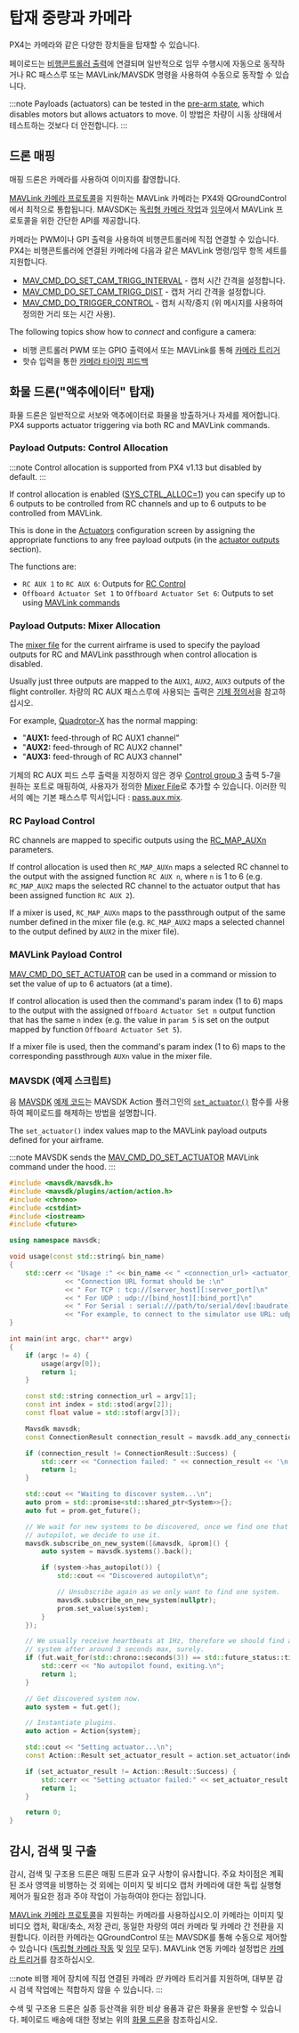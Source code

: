 # 탑재 중량과 카메라

PX4는 카메라와 같은 다양한 장치들을 탑재할 수 있습니다.

페이로드는 [비행콘트롤러 출력](../getting_started/px4_basic_concepts.md#outputs-motors-servos-actuators)에 연결되며 일반적으로 임무 수행시에 자동으로 동작하거나 RC 패스스루 또는 MAVLink/MAVSDK 명령을 사용하여 수동으로 동작할 수 있습니다.

:::note
Payloads (actuators) can be tested in the [pre-arm state](../getting_started/px4_basic_concepts.html#arming-and-disarming), which disables motors but allows actuators to move. 이 방법은 차량이 시동 상태에서 테스트하는 것보다 더 안전합니다.
:::


## 드론 매핑

매핑 드론은 카메라를 사용하여  이미지를 촬영합니다.

[MAVLink 카메라 프로토콜](https://mavlink.io/en/services/camera.html)을 지원하는 MAVLink 카메라는 PX4와 QGroundControl에서 최적으로 통합됩니다. MAVSDK는 [독립형 카메라 작업](https://mavsdk.mavlink.io/main/en/cpp/api_reference/classmavsdk_1_1_camera.html)과 [임무](https://mavsdk.mavlink.io/main/en/cpp/api_reference/structmavsdk_1_1_mission_1_1_mission_item.html#structmavsdk_1_1_mission_1_1_mission_item_1a0299fbbe7c7b03bc43eb116f96b48df4)에서 MAVLink 프로토콜을 위한 간단한 API를 제공합니다.

카메라는 PWM이나 GPI 출력을 사용하여 비행콘트롤러에 직접 연결할 수 있습니다. PX4는 비행콘트롤러에 연결된 카메라에 다음과 같은 MAVLink 명령/임무 항목 세트를 지원합니다.

* [MAV_CMD_DO_SET_CAM_TRIGG_INTERVAL](https://mavlink.io/en/messages/common.html#MAV_CMD_DO_SET_CAM_TRIGG_INTERVAL) - 캡처 시간 간격을 설정합니다.
* [MAV_CMD_DO_SET_CAM_TRIGG_DIST](https://mavlink.io/en/messages/common.html#MAV_CMD_DO_SET_CAM_TRIGG_DIST) - 캡처 거리 간격을 설정합니다.
* [MAV_CMD_DO_TRIGGER_CONTROL](https://mavlink.io/en/messages/common.html#MAV_CMD_DO_TRIGGER_CONTROL) - 캡처 시작/중지 (위 메시지를 사용하여 정의한 거리 또는 시간 사용).

The following topics show how to *connect* and configure a camera:

* 비행 콘트롤러 PWM 또는 GPIO 출력에서 또는 MAVLink를 통해 [카메라 트리거](../peripherals/camera.md)
* 핫슈 입력을 통한 [카메라 타이밍 피드백](../peripherals/camera.md#camera-capture)


## 화물 드론("액추에이터" 탑재)

화물 드론은 일반적으로 서보와 액추에이터로 화물을  방출하거나 자세를 제어합니다. PX4 supports actuator triggering via both RC and MAVLink commands.

### Payload Outputs: Control Allocation

:::note
Control allocation is supported from PX4 v1.13 but disabled by default.
:::

If control allocation is enabled ([SYS_CTRL_ALLOC=1](../advanced_config/parameter_reference.md#SYS_CTRL_ALLOC)) you can specify up to 6 outputs to be controlled from RC channels and up to 6 outputs to be controlled from MAVLink.

This is done in the [Actuators](../config/actuators.md#actuator-outputs) configuration screen by assigning the appropriate functions to any free payload outputs (in the [actuator outputs](../config/actuators.md#actuator-outputs) section).

The functions are:

- `RC AUX 1` to `RC AUX 6`: Outputs for [RC Control](#rc-payload-control)
- `Offboard Actuator Set 1` to `Offboard Actuator Set 6`: Outputs to set using [MAVLink commands](#mavlink-payload-control)

### Payload Outputs: Mixer Allocation

The [mixer file](../concept/mixing.md) for the current airframe is used to specify the payload outputs for RC and MAVLink passthrough when control allocation is disabled.

Usually just three outputs are mapped to the `AUX1`, `AUX2`, `AUX3` outputs of the flight controller. 차량의 RC AUX 패스스루에 사용되는 출력은 [기체 정의서](../airframes/airframe_reference.md)을 참고하십시오.

For example, [Quadrotor-X](../airframes/airframe_reference.md#quadrotor-x) has the normal mapping:

- "**AUX1:** feed-through of RC AUX1 channel"
- "**AUX2:** feed-through of RC AUX2 channel"
- "**AUX3:** feed-through of RC AUX3 channel"

기체의 RC AUX 피드 스루 출력을 지정하지 않은 경우 [Control group 3](../concept/mixing.md#control-group-3-manual-passthrough) 출력 5-7을 원하는 포트로 매핑하여, 사용자가 정의한 [Mixer File](../concept/mixing.md)로 추가할 수 있습니다. 이러한 믹서의 예는 기본 패스스루 믹서입니다 : [pass.aux.mix](https://github.com/PX4/PX4-Autopilot/blob/master/ROMFS/px4fmu_common/mixers/pass.aux.mix).


### RC Payload Control

RC channels are mapped to specific outputs using the [RC_MAP_AUXn](../advanced_config/parameter_reference.md#RC_MAP_AUX1) parameters.

If control allocation is used then `RC_MAP_AUXn` maps a selected RC channel to the output with the assigned function `RC AUX n`, where `n` is 1 to 6 (e.g. `RC_MAP_AUX2` maps the selected RC channel to the actuator output that has been assigned function `RC AUX 2`).

If a mixer is used, `RC_MAP_AUXn` maps to the passthrough output of the same number defined in the mixer file (e.g. `RC_MAP_AUX2` maps a selected channel to the output defined by `AUX2` in the mixer file).


### MAVLink Payload Control

[MAV_CMD_DO_SET_ACTUATOR](https://mavlink.io/en/messages/common.html#MAV_CMD_DO_SET_ACTUATOR) can be used in a command or mission to set the value of up to 6 actuators (at a time).

If control allocation is used then the command's param index (1 to 6) maps to the output with the assigned `Offboard Actuator Set n` output function that has the same `n` index (e.g. the value in `param 5` is set on the output mapped by function `Offboard Actuator Set 5`).

If a mixer file is used, then the command's param index (1 to 6) maps to the corresponding passthrough `AUXn` value in the mixer file.


### MAVSDK (예제 스크립트)

음 [MAVSDK](https://mavsdk.mavlink.io/main/en/index.html) [예제 코드](https://github.com/mavlink/MAVSDK/blob/main/examples/set_actuator/set_actuator.cpp)는 MAVSDK Action 플러그인의 [`set_actuator()`](https://mavsdk.mavlink.io/main/en/cpp/api_reference/classmavsdk_1_1_action.html#classmavsdk_1_1_action_1ad30beac27f05c62dcf6a3d0928b86e4c) 함수를 사용하여 페이로드를 해제하는 방법을 설명합니다.

The `set_actuator()` index values map to the MAVLink payload outputs defined for your airframe.

:::note MAVSDK
sends the [MAV_CMD_DO_SET_ACTUATOR](https://mavlink.io/en/messages/common.html#MAV_CMD_DO_SET_ACTUATOR) MAVLink command under the hood.
:::

```cpp
#include <mavsdk/mavsdk.h>
#include <mavsdk/plugins/action/action.h>
#include <chrono>
#include <cstdint>
#include <iostream>
#include <future>

using namespace mavsdk;

void usage(const std::string& bin_name)
{
    std::cerr << "Usage :" << bin_name << " <connection_url> <actuator_index> <actuator_value>\n"
              << "Connection URL format should be :\n"
              << " For TCP : tcp://[server_host][:server_port]\n"
              << " For UDP : udp://[bind_host][:bind_port]\n"
              << " For Serial : serial:///path/to/serial/dev[:baudrate]\n"
              << "For example, to connect to the simulator use URL: udp://:14540\n";
}

int main(int argc, char** argv)
{
    if (argc != 4) {
        usage(argv[0]);
        return 1;
    }

    const std::string connection_url = argv[1];
    const int index = std::stod(argv[2]);
    const float value = std::stof(argv[3]);

    Mavsdk mavsdk;
    const ConnectionResult connection_result = mavsdk.add_any_connection(connection_url);

    if (connection_result != ConnectionResult::Success) {
        std::cerr << "Connection failed: " << connection_result << '\n';
        return 1;
    }

    std::cout << "Waiting to discover system...\n";
    auto prom = std::promise<std::shared_ptr<System>>{};
    auto fut = prom.get_future();

    // We wait for new systems to be discovered, once we find one that has an
    // autopilot, we decide to use it.
    mavsdk.subscribe_on_new_system([&mavsdk, &prom]() {
        auto system = mavsdk.systems().back();

        if (system->has_autopilot()) {
            std::cout << "Discovered autopilot\n";

            // Unsubscribe again as we only want to find one system.
            mavsdk.subscribe_on_new_system(nullptr);
            prom.set_value(system);
        }
    });

    // We usually receive heartbeats at 1Hz, therefore we should find a
    // system after around 3 seconds max, surely.
    if (fut.wait_for(std::chrono::seconds(3)) == std::future_status::timeout) {
        std::cerr << "No autopilot found, exiting.\n";
        return 1;
    }

    // Get discovered system now.
    auto system = fut.get();

    // Instantiate plugins.
    auto action = Action{system};

    std::cout << "Setting actuator...\n";
    const Action::Result set_actuator_result = action.set_actuator(index, value);

    if (set_actuator_result != Action::Result::Success) {
        std::cerr << "Setting actuator failed:" << set_actuator_result << '\n';
        return 1;
    }

    return 0;
}
```

## 감시, 검색 및 구출

감시, 검색 및 구조용 드론은 매핑 드론과 요구 사항이 유사합니다. 주요 차이점은 계획된 조사 영역을 비행하는 것 외에는 이미지 및 비디오 캡처 카메라에 대한 독립 실행형 제어가 필요한 점과 주야 작업이 가능하여야 한다는 점입니다.

[MAVLink 카메라 프로토콜](https://mavlink.io/en/services/camera.html)을 지원하는 카메라를 사용하십시오.이 카메라는 이미지 및 비디오 캡처, 확대/축소, 저장 관리, 동일한 차량의 여러 카메라 및 카메라 간 전환을 지원합니다. 이러한 카메라는 QGroundControl 또는 MAVSDK를 통해 수동으로 제어할 수 있습니다 ([독립형 카메라 작동](https://mavsdk.mavlink.io/main/en/cpp/api_reference/classmavsdk_1_1_camera.html) 및 [임무](https://mavsdk.mavlink.io/main/en/cpp/api_reference/structmavsdk_1_1_mission_1_1_mission_item.html#structmavsdk_1_1_mission_1_1_mission_item_1a0299fbbe7c7b03bc43eb116f96b48df4) 모두). MAVLink 연동 카메라 설정법은 [카메라 트리거](../peripherals/camera.md)를 참조하십시오.

:::note
비행 제어 장치에 직접 연결된 카메라 _만_ 카메라 트리거를 지원하며, 대부분 감시 검색 작업에는 적합하지 않을 수 있습니다.
:::

수색 및 구조용 드론은 실종 등산객을 위한 비상 용품과 같은 화물을 운반할 수 있습니다. 페이로드 배송에 대한 정보는 위의 [화물 드론](#cargo-drones-actuator-payloads)을 참조하십시오.
